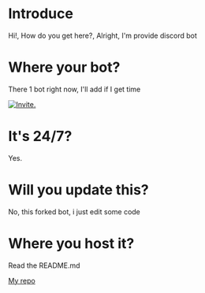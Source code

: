


# Introduce


Hi!, How do you get here?, Alright, I'm provide discord bot


# Where your bot?


There 1 bot right now, I'll add if I get time


<a href="https://discord.com/api/oauth2/authorize?client_id=952445818810540042&scope=bot+applications.commands&permissions=8"><img src="https://img.shields.io/static/v1?label=Invite%20Me&message=EnderEliteBot%239749&plastic&color=5865F2&logo=discord" alt="Invite."></a>

# It's 24/7?
Yes.


# Will you update this?
No, this forked bot, i just edit some code


# Where you host it?
Read the README.md

[My repo](https://github.com/zairullahdev/rawon)
